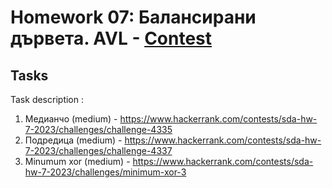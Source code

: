 # Homework 07: Балансирани дървета. AVL - [Contest](https://www.hackerrank.com/contests/sda-hw-7-2023/challenges)
## Tasks 

 Task description :  
1. Медианчо (medium) - https://www.hackerrank.com/contests/sda-hw-7-2023/challenges/challenge-4335
2. Подредица (medium) - https://www.hackerrank.com/contests/sda-hw-7-2023/challenges/challenge-4337
3. Minumum xor (medium) - https://www.hackerrank.com/contests/sda-hw-7-2023/challenges/minimum-xor-3
